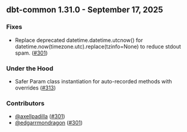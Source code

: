 ## dbt-common 1.31.0 - September 17, 2025

### Fixes

- Replace deprecated datetime.datetime.utcnow() for datetime.now(timezone.utc).replace(tzinfo=None) to reduce stdout spam. ([#301](https://github.com/dbt-labs/dbt-common/issues/301))

### Under the Hood

- Safer Param class instantiation for auto-recorded methods with overrides ([#313](https://github.com/dbt-labs/dbt-common/issues/313))

### Contributors
- [@axellpadilla](https://github.com/axellpadilla) ([#301](https://github.com/dbt-labs/dbt-common/issues/301))
- [@edgarrmondragon](https://github.com/edgarrmondragon) ([#301](https://github.com/dbt-labs/dbt-common/issues/301))
